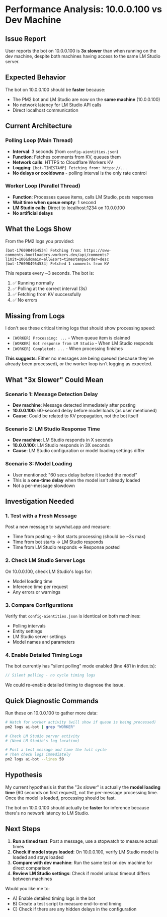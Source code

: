 # Performance Analysis: 10.0.0.100 vs Dev Machine

## Issue Report
User reports the bot on 10.0.0.100 is **3x slower** than when running on the dev machine, despite both machines having access to the same LM Studio server.

## Expected Behavior
The bot on 10.0.0.100 should be **faster** because:
- The PM2 bot and LM Studio are now on the **same machine** (10.0.0.100)
- No network latency for LM Studio API calls
- Direct localhost communication

## Current Architecture

### Polling Loop (Main Thread)
- **Interval**: 3 seconds (from `config-aientities.json`)
- **Function**: Fetches comments from KV, queues them
- **Network calls**: HTTPS to Cloudflare Workers KV
- **Logging**: `[bot-TIMESTAMP] Fetching from: https://...`
- **No delays or cooldowns** - polling interval is the only rate control

### Worker Loop (Parallel Thread)
- **Function**: Processes queue items, calls LM Studio, posts responses
- **Wait time when queue empty**: 1 second
- **LM Studio calls**: Direct to localhost:1234 on 10.0.0.100
- **No artificial delays**

## What the Logs Show

From the PM2 logs you provided:
```
[bot-1760984954534] Fetching from: https://sww-comments.bootloaders.workers.dev/api/comments?limit=100&domain=all&sort=timestamp&order=desc
[bot-1760984954534] Fetched 1 comments from KV
```

This repeats every ~3 seconds. The bot is:
1. ✅ Running normally
2. ✅ Polling at the correct interval (3s)
3. ✅ Fetching from KV successfully
4. ✅ No errors

## Missing from Logs

I don't see these critical timing logs that should show processing speed:
- `[WORKER] Processing: ...` - When queue item is claimed
- `[WORKER] Got response from LM Studio` - When LM Studio responds
- `[WORKER] Completed: ...` - When processing finishes

**This suggests**: Either no messages are being queued (because they've already been processed), or the worker loop isn't logging as expected.

## What "3x Slower" Could Mean

### Scenario 1: Message Detection Delay
- **Dev machine**: Message detected immediately after posting
- **10.0.0.100**: 60-second delay before model loads (as user mentioned)
- **Cause**: Could be related to KV propagation, not the bot itself

### Scenario 2: LM Studio Response Time
- **Dev machine**: LM Studio responds in X seconds
- **10.0.0.100**: LM Studio responds in 3X seconds
- **Cause**: LM Studio configuration or model loading settings differ

### Scenario 3: Model Loading
- User mentioned: "60 secs delay before it loaded the model"
- This is a **one-time delay** when the model isn't already loaded
- Not a per-message slowdown

## Investigation Needed

### 1. Test with a Fresh Message
Post a new message to saywhat.app and measure:
- Time from posting → Bot starts processing (should be ~3s max)
- Time from bot starts → LM Studio responds
- Time from LM Studio responds → Response posted

### 2. Check LM Studio Server Logs
On 10.0.0.100, check LM Studio's logs for:
- Model loading time
- Inference time per request
- Any errors or warnings

### 3. Compare Configurations
Verify that `config-aientities.json` is identical on both machines:
- Polling intervals
- Entity settings
- LM Studio server settings
- Model names and parameters

### 4. Enable Detailed Timing Logs
The bot currently has "silent polling" mode enabled (line 481 in index.ts):
```typescript
// Silent polling - no cycle timing logs
```

We could re-enable detailed timing to diagnose the issue.

## Quick Diagnostic Commands

Run these on 10.0.0.100 to gather more data:

```bash
# Watch for worker activity (will show if queue is being processed)
pm2 logs ai-bot | grep "WORKER"

# Check LM Studio server activity
# (Need LM Studio's log location)

# Post a test message and time the full cycle
# Then check logs immediately
pm2 logs ai-bot --lines 50
```

## Hypothesis

My current hypothesis is that the "3x slower" is actually the **model loading time** (60 seconds on first request), not the per-message processing time. Once the model is loaded, processing should be fast.

The bot on 10.0.0.100 should actually be **faster** for inference because there's no network latency to LM Studio.

## Next Steps

1. **Run a timed test**: Post a message, use a stopwatch to measure actual times
2. **Check if model stays loaded**: On 10.0.0.100, verify LM Studio model is loaded and stays loaded
3. **Compare with dev machine**: Run the same test on dev machine for direct comparison
4. **Review LM Studio settings**: Check if model unload timeout differs between machines

Would you like me to:
- A) Enable detailed timing logs in the bot
- B) Create a test script to measure end-to-end timing
- C) Check if there are any hidden delays in the configuration

